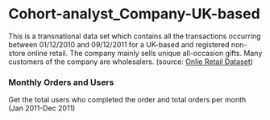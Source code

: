 # Cohort-analyst_Company-UK-based
This is a transnational data set which contains all the transactions occurring between 01/12/2010 and 09/12/2011 for a UK-based and registered non-store online retail. The company mainly sells unique all-occasion gifts. Many customers of the company are wholesalers. (source: [Onlie Retail Dataset](https://www.kaggle.com/datasets/ersany/online-retail-dataset))

### Monthly Orders and Users

Get the total users who completed the order and total orders per month (Jan 2011-Dec 2011)
